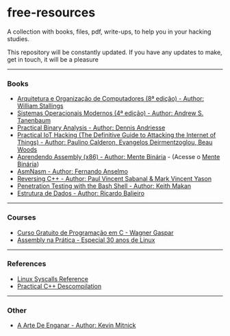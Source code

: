 # free-resources

A collection with books, files, pdf, write-ups, to help you in your hacking studies.

This repository will be constantly updated. If you have any updates to make, get in touch, it will be a pleasure

<hr>

### Books

<ul>
  <li><a href="https://drive.google.com/file/d/1TVYxTqYjISndjCg7ZRwg9FZ6-9fvcNu1/view?usp=sharing">Arquitetura e Organização de Computadores (8ª edição) - Author: William Stallings</a></li>
  <li><a href="https://drive.google.com/file/d/1KOX_WU5DG--nSc6hheEe8ScH7aHwNT3p/view?usp=sharing">Sistemas Operacionais Modernos (4ª edição) - Author: Andrew S. Tanenbaum</a></li>
  <li><a href="https://drive.google.com/file/d/1sTV3OH3ptxWO9J_D0HubArV1MyrzMJR6/view?usp=sharing">Practical Binary Analysis - Author: Dennis Andriesse</a></li>
  <li><a href="https://drive.google.com/file/d/1JvLyPO7BtBZIUB2_DTA2y0ophlkBN7hl/view?usp=sharing">Practical IoT Hacking (The Definitive Guide to Attacking the Internet of Things) - Author: Paulino Calderon, Evangelos Deirmentzoglou, Beau Woods</a></li>
  <li><a href="https://mentebinaria.gitbook.io/assembly/a-base">Aprendendo Assembly (x86) - Author: Mente Binária</a> - (Acesse o <a href="https://www.mentebinaria.com.br/">Mente Binária</a>)</li>
  <li><a href="https://drive.google.com/file/d/1OMU0svKIhSH_jPl1Kmft541yEx5IbH3e/view?usp=sharing">AsmNasm - Author: Fernando Anselmo</a></li>
  <li><a href="https://drive.google.com/file/d/1P-itoQYMxVlTPB6EUVbn9EuqSYGWLFme/view?usp=sharing">Reversing C++ - Author: Paul Vincent Sabanal & Mark Vincent Yason</a></li>
  <li><a href="https://drive.google.com/file/d/1WhlWON1mcPvtSxcBAMQ5If73n6smkSJR/view?usp=sharing">Penetration Testing with the Bash Shell - Author: Keith Makan</a></li>
  <li><a href="https://drive.google.com/file/d/1MJ9LZ2azfoTabqEC7XGT4XyYpK3pKQHG/view?usp=sharing">Estrutura de Dados - Author: Ricardo Balieiro</a></li>
</ul>

<hr>

### Courses

<ul>
  <li><a href="https://wagnergaspar.com/curso-gratuito-de-programacao-c/">Curso Gratuito de Programação em C - Wagner Gaspar</a></li>
  <li><a href="https://www.youtube.com/watch?v=0lfikxs967c&list=PLxTkH01AauxRm0LFLlOA9RR5O6hBLqBtC">Assembly na Prática - Especial 30 anos de Linux</a></li>
</ul>

<hr>

### References

<ul>
  <li><a href="https://syscalls.w3challs.com/?arch=x86">Linux Syscalls Reference</a></li>
  <li><a href="https://drive.google.com/file/d/1OBGGhqLiGdZpmykU91fbehM2JFpp4mPO/view?usp=sharing">Practical C++ Descompilation</a></li>
</ul>

<hr>

### Other

<ul>
  <li><a href="https://drive.google.com/file/d/1d7uHKCs_oEisu4kOEwJxMxugbcutN_-j/view?usp=sharing">A Arte De Enganar - Author: Kevin Mitnick</a></li>
</ul>
